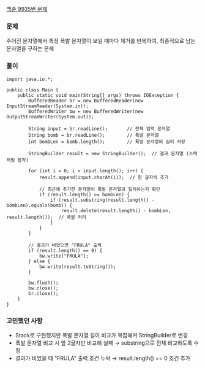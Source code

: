 [백준 9935번 문제](https://www.acmicpc.net/problem/9935)

### 문제
주어진 문자열에서 특정 폭발 문자열이 보일 때마다 제거를 반복하여, 최종적으로 남는 문자열을 구하는 문제

### 풀이
```
import java.io.*;

public class Main {
    public static void main(String[] args) throws IOException {
        BufferedReader br = new BufferedReader(new InputStreamReader(System.in));
        BufferedWriter bw = new BufferedWriter(new OutputStreamWriter(System.out));
        
        String input = br.readLine();       // 전체 입력 문자열
        String bomb = br.readLine();        // 폭발 문자열
        int bombLen = bomb.length();        // 폭발 문자열의 길이 저장
        
        StringBuilder result = new StringBuilder();  // 결과 문자열 (스택처럼 동작)
        
        for (int i = 0; i < input.length(); i++) {
            result.append(input.charAt(i));  // 한 글자씩 추가
            
            // 최근에 추가한 문자열이 폭발 문자열과 일치하는지 확인
            if (result.length() >= bombLen) {
                if (result.substring(result.length() - bombLen).equals(bomb)) {
                    result.delete(result.length() - bombLen, result.length());  // 폭발 처리
                }
            }
        }
        
        // 결과가 비었으면 "FRULA" 출력
        if (result.length() == 0) {
            bw.write("FRULA");
        } else {
            bw.write(result.toString());
        }
        
        bw.flush();
        bw.close();
        br.close();
    }
}
```

### 고민했던 사항
- Stack<Character>로 구현했지만 폭발 문자열 길이 비교가 복잡해져 StringBuilder로 변경
- 폭발 문자열 비교 시 앞 2글자만 비교해 실패 → substring으로 전체 비교하도록 수정
- 결과가 비었을 때 "FRULA" 출력 조건 누락 → result.length() == 0 조건 추가